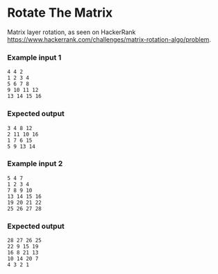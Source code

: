 # Rotate The Matrix

Matrix layer rotation, as seen on HackerRank https://www.hackerrank.com/challenges/matrix-rotation-algo/problem.

### Example input 1
```
4 4 2
1 2 3 4
5 6 7 8
9 10 11 12
13 14 15 16
```

### Expected output
```
3 4 8 12
2 11 10 16
1 7 6 15
5 9 13 14
```

### Example input 2
```
5 4 7
1 2 3 4
7 8 9 10
13 14 15 16
19 20 21 22
25 26 27 28
```

### Expected output
```
28 27 26 25
22 9 15 19
16 8 21 13
10 14 20 7
4 3 2 1
```
